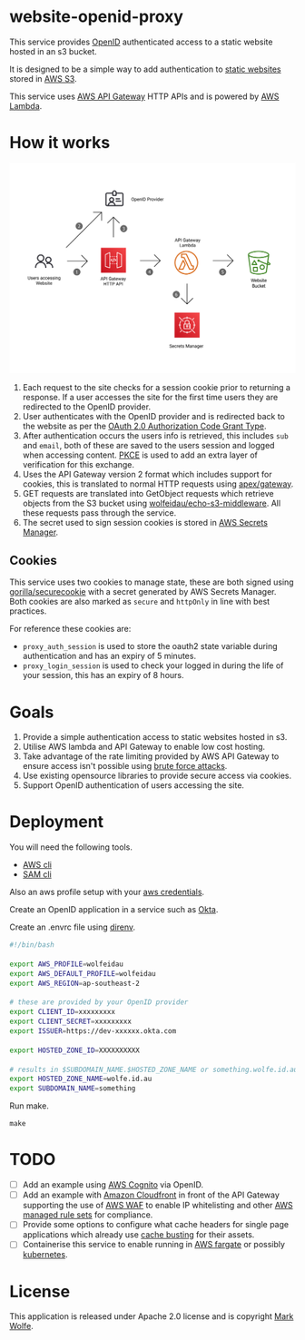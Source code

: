 # website-openid-proxy

This service provides [OpenID](https://openid.net/) authenticated access to a static website hosted in an s3 bucket.  

It is designed to be a simple way to add authentication to [static websites](https://en.wikipedia.org/wiki/Static_web_page) stored in [AWS S3](https://aws.amazon.com/s3/).

This service uses [AWS API Gateway](https://aws.amazon.com/api-gateway/) HTTP APIs and is powered by [AWS Lambda](https://aws.amazon.com/lambda/).

# How it works

![ArchitectureDiagram](docs/images/diagram.png)

1. Each request to the site checks for a session cookie prior to returning a response. If a user accesses the site for the first time users they are redirected to the OpenID provider.
2. User authenticates with the OpenID provider and is redirected back to the website as per the [OAuth 2.0 Authorization Code Grant Type](https://developer.okta.com/blog/2018/04/10/oauth-authorization-code-grant-type#what-is-an-oauth-20-grant-type).
3. After authentication occurs the users info is retrieved, this includes `sub` and `email`, both of these are saved to the users session and logged when accessing content. [PKCE](https://oauth.net/2/pkce/) is used to add an extra layer of verification for this exchange.
4. Uses the API Gateway version 2 format which includes support for cookies, this is translated to normal HTTP requests using [apex/gateway](https://github.com/apex/gateway).
5. GET requests are translated into GetObject requests which retrieve objects from the S3 bucket using [wolfeidau/echo-s3-middleware](https://github.com/wolfeidau/echo-s3-middleware). All these requests pass through the service.
6. The secret used to sign session cookies is stored in [AWS Secrets Manager](https://aws.amazon.com/secrets-manager/).

## Cookies

This service uses two cookies to manage state, these are both signed using [gorilla/securecookie](https://github.com/gorilla/securecookie) with a secret generated by AWS Secrets Manager. Both cookies are also marked as `secure` and `httpOnly` in line with best practices.

For reference these cookies are:

* `proxy_auth_session` is used to store the oauth2 state variable during authentication and has an expiry of 5 minutes.
* `proxy_login_session` is used to check your logged in during the life of your session, this has an expiry of 8 hours.

# Goals

1. Provide a simple authentication access to static websites hosted in s3.
2. Utilise AWS lambda and API Gateway to enable low cost hosting.
3. Take advantage of the rate limiting provided by AWS API Gateway to ensure access isn't possible using [brute force attacks](https://en.wikipedia.org/wiki/Brute-force_attack).
4. Use existing opensource libraries to provide secure access via cookies.
5. Support OpenID authentication of users accessing the site.
# Deployment

You will need the following tools.

* [AWS cli](https://aws.amazon.com/cli/) 
* [SAM cli](https://github.com/aws/aws-sam-cli)

Also an aws profile setup with your [aws credentials](https://docs.aws.amazon.com/cli/latest/userguide/cli-configure-files.html).

Create an OpenID application in a service such as [Okta](https://www.okta.com/).

Create an .envrc file using [direnv](https://direnv.net/).

```bash
#!/bin/bash

export AWS_PROFILE=wolfeidau
export AWS_DEFAULT_PROFILE=wolfeidau
export AWS_REGION=ap-southeast-2

# these are provided by your OpenID provider 
export CLIENT_ID=xxxxxxxxx
export CLIENT_SECRET=xxxxxxxxx
export ISSUER=https://dev-xxxxxx.okta.com

export HOSTED_ZONE_ID=XXXXXXXXXX

# results in $SUBDOMAIN_NAME.$HOSTED_ZONE_NAME or something.wolfe.id.au
export HOSTED_ZONE_NAME=wolfe.id.au
export SUBDOMAIN_NAME=something
```

Run make.

```
make
```

# TODO

* [ ] Add an example using [AWS Cognito](https://aws.amazon.com/cognito/) via OpenID.
* [ ] Add an example with [Amazon Cloudfront](https://aws.amazon.com/cloudfront/) in front of the API Gateway supporting the use of [AWS WAF](https://aws.amazon.com/waf/) to enable IP whitelisting and other [AWS managed rule sets](https://docs.aws.amazon.com/waf/latest/developerguide/aws-managed-rule-groups-list.html) for compliance. 
* [ ] Provide some options to configure what cache headers for single page applications which already use [cache busting](https://www.keycdn.com/support/what-is-cache-busting) for their assets.
* [ ] Containerise this service to enable running in [AWS fargate](https://aws.amazon.com/fargate/) or possibly [kubernetes](https://kubernetes.io/).

# License

This application is released under Apache 2.0 license and is copyright [Mark Wolfe](https://www.wolfe.id.au).

